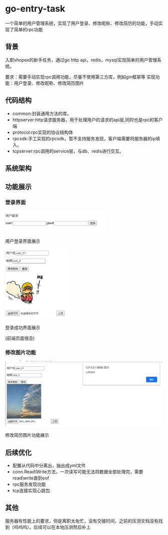 # go-entry-task

一个简单的用户管理系统，实现了用户登录、修改昵称、修改简历的功能，手动实现了简单的rpc功能

## 背景
入职shopee的新手任务，通过go http api，redis，mysql实现简单的用户管理系统。

要求：需要手动实现rpc调用功能，尽量不使用第三方库，例如gin框架等
实现功能：用户登录、修改昵称、修改简历图片


## 代码结构
- common:封装通用方法的库。
- httpserver:http请求服务器，用于处理用户的请求的api层,同时也是rpc的客户端
- protocol:rpc实现的协议结构体
- rpcsdk:手工实现的rpcsdk，暂不支持服务发现，客户端需要将服务器的ip填入。
- tcpserver:rpc调用的service层，与db、redis进行交互。

## 系统架构


## 功能展示

### 登录界面
<img src="./httpserver/picfile/用户登录界面.png" style="zoom:50%;" />

用户登录界面展示

<img src="./httpserver/picfile/登录成功界面.png" style="zoom:50%;" />

登录成功界面展示

(前端页面很丑)

### 修改图片功能

<img src="./httpserver/picfile/上传图片成功.png" style="zoom:50%;" />

修改简历图片功能展示


## 后续优化

- 配置从代码中分离出，抽出成yml文件
- conn.Read\Write方法，一次读写可能无法将数据全部处理完，需要read\write直到eof
- rpc服务发现功能
- tcp连接实现心跳包

## 其他

服务器有性能上的要求，但是离职太匆忙，没有交接时间，之前的压测文档没有找到（呜呜呜）。后续可以在本地压测然后补上
